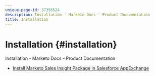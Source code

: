 ```yaml
---
unique-page-id: 37356524
description: Installation - Marketo Docs - Product Documentation
title: Installation
---
```


# Installation {#installation}

Installation - Marketo Docs - Product Documentation

* [Install Marketo Sales Insight Package in Salesforce AppExchange](installation/install-marketo-sales-insight-package-in-salesforce-appexchange.md)

